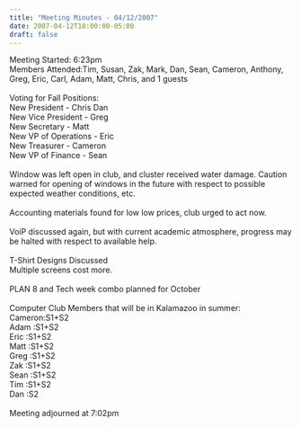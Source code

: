 ```yaml
---
title: "Meeting Minutes - 04/12/2007"
date: 2007-04-12T18:00:00-05:00
draft: false
---
```


Meeting Started: 6:23pm<br />
Members Attended:Tim, Susan, Zak, Mark, Dan, Sean, Cameron, Anthony, Greg, Eric, Carl, Adam, Matt, Chris, and 1 guests<br />
<br />
Voting for Fall Positions:<br />
New President - Chris Dan<br />
New Vice President - Greg<br />
New Secretary - Matt<br />
New VP of Operations - Eric<br />
New Treasurer - Cameron<br />
New VP of Finance - Sean<br />
<br />
Window was left open in club, and cluster received water damage.  Caution warned for opening of windows in the future with respect to possible expected weather conditions, etc.<br />
<br />
Accounting materials found for low low prices, club urged to act now.<br />
<br />
VoiP discussed again, but with current academic atmosphere, progress may be halted with respect to available help.<br />
<br />
T-Shirt Designs Discussed<br />
Multiple screens cost more.<br />
<br />
PLAN 8 and Tech week combo planned for October<br />
<br />
Computer Club Members that will be in Kalamazoo in summer:<br />
Cameron:S1+S2<br />
Adam   :S1+S2<br />
Eric   :S1+S2<br />
Matt   :S1+S2<br />
Greg   :S1+S2<br />
Zak    :S1+S2<br />
Sean   :S1+S2<br />
Tim    :S1+S2<br />
Dan    :S2<br />
<br />
Meeting adjourned at 7:02pm